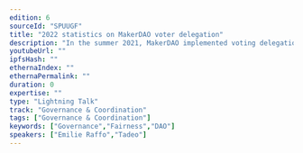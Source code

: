 ```yaml
---
edition: 6
sourceId: "SPUUGF"
title: "2022 statistics on MakerDAO voter delegation"
description: "In the summer 2021, MakerDAO implemented voting delegation. How does it work and how did it affect their governance?"
youtubeUrl: ""
ipfsHash: ""
ethernaIndex: ""
ethernaPermalink: ""
duration: 0
expertise: ""
type: "Lightning Talk"
track: "Governance & Coordination"
tags: ["Governance & Coordination"]
keywords: ["Governance","Fairness","DAO"]
speakers: ["Emilie Raffo","Tadeo"]
---
```

